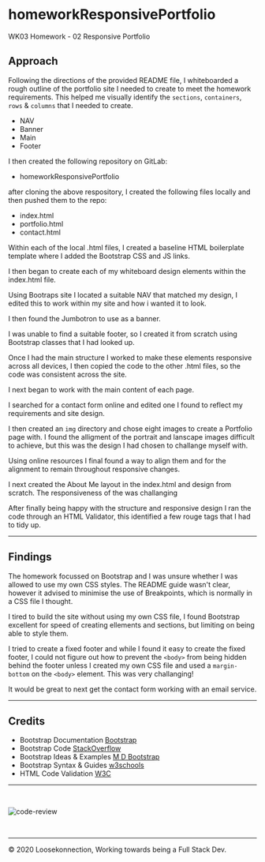 # homeworkResponsivePortfolio
WK03 Homework - 02 Responsive Portfolio

## Approach

Following the directions of the provided README file, I whiteboarded a rough outline of the portfolio site I needed to create to meet the homework requirements. This helped me visually identify the `sections`, `containers`, `rows` & `columns` that I needed to create.

*   NAV
*   Banner
*   Main
*   Footer

I then created the following repository on GitLab:

*   homeworkResponsivePortfolio

after cloning the above respository, I created the following files locally and then pushed them to the repo:

*   index.html
*   portfolio.html
*   contact.html

Within each of the local .html files, I created a baseline HTML boilerplate template where I added the Bootstrap CSS and JS links.

I then began to create each of my whiteboard design elements within the index.html file. 

Using Bootraps site I located a suitable NAV that matched my design, I edited this to work within my site and how i wanted it to look.

I then found the Jumbotron to use as a banner.

I was unable to find a suitable footer, so I created it from scratch using Bootstrap classes that I had looked up.

Once I had the main structure I worked to make these elements responsive across all devices, I then copied the code to the other .html files, so the code was consistent across the site.

I next began to work with the main content of each page.

I searched for a contact form online and edited one I found to reflect my requirements and site design.

I then created an `img` directory and chose eight images to create a Portfolio page with. I found the alligment of the portrait and lanscape images difficult to achieve, but this was the design I had chosen to challange myself with.

Using online resources I final found a way to align them and for the alignment to remain throughout responsive changes.

I next created the About Me layout in the index.html and design from scratch.
The responsiveness of the was challanging

After finally being happy with the structure and responsive design I ran the code through an HTML Validator, this identified a few rouge tags that I had to tidy up.


---

## Findings

The homework focussed on Bootstrap and I was unsure whether I was allowed to use my own CSS styles. The README guide wasn't clear, however it advised to minimise the use of Breakpoints, which is normally in a CSS file I thought.

I tired to build the site without using my own CSS file, I found Bootstrap excellent for speed of creating ellements and sections, but limiting on being able to style them.

I tried to create a fixed footer and while I found it easy to create the fixed footer, I could not figure out how to prevent the `<body>` from being hidden behind the footer unless I created my own CSS file and used a `margin-bottom` on the `<body>` element. This was very challanging!

It would be great to next get the contact form working with an email service.

---

## Credits

*   Bootstrap Documentation [Bootstrap](https://getbootstrap.com/)
*   Bootstrap Code [StackOverflow](https://stackoverflow.com/)
*   Bootstrap Ideas & Examples [M D Bootstrap](https://mdbootstrap.com/)
*   Bootstrap Syntax & Guides [w3schools](https://www.w3schools.com/bootstrap4/default.asp)
*   HTML Code Validation [W3C](https://validator.w3.org/)

---
<br>

![code-review](https://img.shields.io/badge/code--review-ready%20for%20review-green)

<br>

---
© 2020 Loosekonnection, Working towards being a Full Stack Dev.